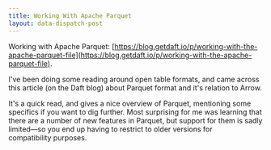```yaml
---
title: Working With Apache Parquet
layout: data-dispatch-post
---
```


Working with Apache Parquet:
[https://blog.getdaft.io/p/working-with-the-apache-parquet-file](https://blog.getdaft.io/p/working-with-the-apache-parquet-file).

I've been doing some reading around open table formats, and came across this article (on the Daft blog) about Parquet
format and it's relation to Arrow.

It's a quick read, and gives a nice overview of Parquet, mentioning some specifics if you want to dig further. Most
surprising for me was learning that there are a number of new features in Parquet, but support for them is sadly
limited—so you end up having to restrict to older versions for compatibility purposes.
